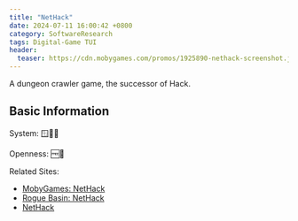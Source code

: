 ```yaml
---
title: "NetHack"
date: 2024-07-11 16:00:42 +0800
category: SoftwareResearch
tags: Digital-Game TUI
header:
  teaser: https://cdn.mobygames.com/promos/1925890-nethack-screenshot.jpg
---
```


A dungeon crawler game, the successor of Hack.

## Basic Information

System: 🪟🍎🐧

Openness: 🆓📖

Related Sites:

* [MobyGames: NetHack](https://www.mobygames.com/game/820/nethack/)
* [Rogue Basin: NetHack](https://roguebasin.com/index.php/NetHack)
* [NetHack](http://www.nethack.org/)
